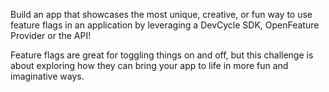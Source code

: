 Build an app that showcases the most unique, creative, or fun way to use feature flags in an application by leveraging a DevCycle SDK, OpenFeature Provider or the API!

Feature flags are great for toggling things on and off, but this challenge is about exploring how they can bring your app to life in more fun and imaginative ways.
